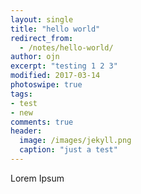 ```yaml
---
layout: single
title: "hello world"
redirect_from:
  - /notes/hello-world/
author: ojn
excerpt: "testing 1 2 3"
modified: 2017-03-14
photoswipe: true
tags:
- test
- new
comments: true
header:
  image: /images/jekyll.png
  caption: "just a test"
---
```


Lorem Ipsum
